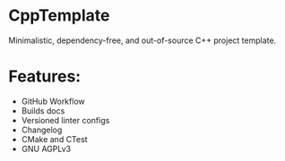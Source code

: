 # CppTemplate
Minimalistic, dependency-free, and out-of-source C++ project template.

# Features:
- GitHub Workflow
- Builds docs
- Versioned linter configs
- Changelog
- CMake and CTest
- GNU AGPLv3
